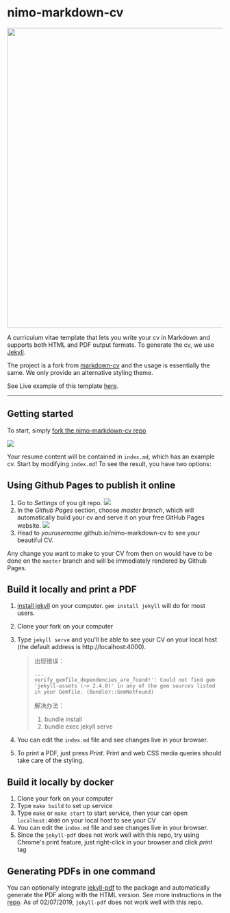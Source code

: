 nimo-markdown-cv
================

<p align="center">
<img src="assets/README-63bf9.png" width="700">
</p>

A curriculum vitae template that lets you write your cv in Markdown and supports both HTML and PDF output formats. To generate the cv, we use [Jekyll](https://jekyllrb.com/).

The project is a fork from [markdown-cv](http://elipapa.github.io/markdown-cv) and the usage is essentially the same. We only provide an alternative styling theme.

See Live example of this template [here](http://wodenimoni.com/nimo-markdown-cv/).

***

## Getting started

To start, simply [fork the nimo-markdown-cv repo](https://github.com/wodeni/nimo-markdown-cv)

![](https://help.github.com/assets/images/help/repository/fork_button.jpg)

Your resume content will be contained in `index.md`, which has an example cv. Start by modifying `index.md`! To see the result, you have two options:

## Using Github Pages to publish it online

1. Go to *Settings* of you git repo. ![](assets/README-5d16f.png)
2. In the *Github Pages* section, choose *master branch*, which will automatically build your cv and serve it on your free GitHub Pages website. ![](assets/README-0669e.png)
3. Head to *yourusername*.github.io/nimo-markdown-cv to see your beautiful CV.

Any change you want to make to your CV from then on would have to be done on the `master` branch and will be immediately rendered by Github Pages.

## Build it locally and print a PDF

1. [install jekyll](https://jekyllrb.com/docs/installation/) on your computer. `gem install jekyll` will do for most users.

2. Clone your fork on your computer

3. Type `jekyll serve` and you'll be able to see your CV on your local host (the default address is http://localhost:4000).

   > 出现错误：
   >
   > ```shell
   > ...
   > verify_gemfile_dependencies_are_found!': Could not find gem 'jekyll-assets (~> 2.4.0)' in any of the gem sources listed in your Gemfile. (Bundler::GemNotFound)
   > ```
   >
   > 解决办法：
   >
   > 1. bundle install
   > 2. bundle exec jekyll serve

4. You can edit the `index.md` file and see changes live in your browser.

5. To print a PDF, just press *Print*. Print and web CSS media queries should take care of the styling.

## Build it locally by docker

1. Clone your fork on your computer
2. Type `make build` to set up service
3. Type `make` or `make start`  to start service, then your can open `localhost:4000` on your local host to see your CV
4. You can edit the `index.md` file and see changes live in your browser.
5. Since the `jekyll-pdf` does not work well with this repo, try using Chrome's print feature, just right-click in your browser and click *print* tag

## Generating PDFs in one command

You can optionally integrate [jekyll-pdf](https://github.com/abeMedia/jekyll-pdf) to the package and automatically generate the PDF along with the HTML version. See more instructions in the [repo](https://github.com/abeMedia/jekyll-pdf). As of 02/07/2019, `jekyll-pdf` does not work well with this repo.

